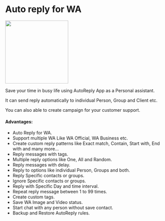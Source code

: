 # Auto reply for WA  
<a href="https://play.google.com/store/apps/details?id=com.pransuinc.autoreply" target="_blank"> <img src="https://pransuinc.github.io/Auto-reply-for-WA/img/google-play-badge.svg" width="200px" /></a> 

Save your time in busy life using AutoReply App as a Personal assistant.

It can send reply automatically to individual Person, Group and Client etc.

You can also able to create campaign for your customer support.

 #### Advantages:

* Auto Reply for WA.
* Support multiple WA Like  WA Official, WA Business etc. 
* Create custom reply patterns like Exact match, Contain, Start with, End with and many more...
* Reply messages with tags.
* Multiple reply options like One, All and Random.
* Reply messages with delay.
* Reply to options like individual Person, Groups and both.
* Reply Specific contacts or groups. 
* Ignore Specific contacts or groups.
* Reply with Specific Day and time interval.  
* Repeat reply message between 1 to 99 times.
* Create custom tags.
* Save WA Image and Video status.
* Start chat with any person without save contact.
* Backup and Restore AutoReply rules.